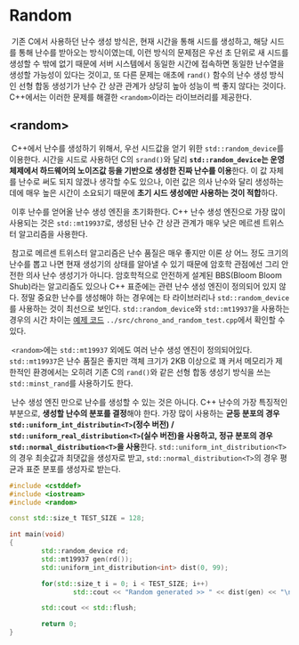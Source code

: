 # Random

&nbsp;기존 C에서 사용하던 난수 생성 방식은, 현재 시간을 통해 시드를 생성하고, 해당 시드를 통해 난수를 받아오는 방식이였는데, 이런 방식의 문제점은 우선 초 단위로 새 시드를 생성할 수 밖에 없기 때문에 서버 시스템에서 동일한 시간에 접속하면 동일한 난수열을 생성할 가능성이 있다는 것이고, 또 다른 문제는 애초에 `rand()` 함수의 난수 생성 방식인 선형 합동 생성기가 난수 간 상관 관계가 상당히 높아 성능이 썩 좋지 않다는 것이다. C++에서는 이러한 문제를 해결한 `<random>`이라는 라이브러리를 제공한다.


## &lt;random>

&nbsp;C++에서 난수를 생성하기 위해서, 우선 시드값을 얻기 위한 `std::random_device`를 이용한다. 시간을 시드로 사용하던 C의 `srand()`와 달리 **`std::random_device`는 운영체제에서 하드웨어의 노이즈값 등을 기반으로 생성한 진짜 난수를 이용**한다. 이 값 자체를 난수로 써도 되지 않겠나 생각할 수도 있으나, 이런 값은 의사 난수와 달리 생성하는데에 매우 높은 시간이 소요되기 때문에 **초기 시드 생성에만 사용하는 것이 적합**하다.


&nbsp;이후 난수를 얻어올 난수 생성 엔진을 초기화한다. C++ 난수 생성 엔진으로 가장 많이 사용되는 것은 `std::mt19937`로, 생성된 난수 간 상관 관계가 매우 낮은 메르센 트위스터 알고리즘을 사용한다.


&nbsp;참고로 메르센 트위스터 알고리즘은 난수 품질은 매우 좋지만 이론 상 어느 정도 크기의 난수를 뽑고 나면 현재 생성기의 상태를 알아낼 수 있기 때문에 암호학 관점에선 그리 안전한 의사 난수 생성기가 아니다. 암호학적으로 안전하게 설계된 BBS(Bloom Bloom Shub)라는 알고리즘도 있으나 C++ 표준에는 관련 난수 생성 엔진이 정의되어 있지 않다. 정말 중요한 난수를 생성해야 하는 경우에는 타 라이브러리나 `std::random_device`를 사용하는 것이 최선으로 보인다. `std::random_device`와 `std::mt19937`을 사용하는 경우의 시간 차이는 [예제 코드](../src/chrono_and_random_test.cpp) `../src/chrono_and_random_test.cpp`에서 확인할 수 있다.


&nbsp;`<random>`에는 `std::mt19937` 외에도 여러 난수 생성 엔진이 정의되어있다. `std::mt19937`은 난수 품질은 좋지만 객체 크기가 2KB 이상으로 꽤 커서 메모리가 제한적인 환경에서는 오히려 기존 C의 `rand()`와 같은 선형 합동 생성기 방식을 쓰는 `std::minst_rand`를 사용하기도 한다.


&nbsp;난수 생성 엔진 만으로 난수를 생성할 수 있는 것은 아니다. C++ 난수의 가장 특징적인 부분으로, **생성할 난수의 분포를 결정**해야 한다. 가장 많이 사용하는 **균등 분포의 경우 `std::uniform_int_distributin<T>`(정수 버전) / `std::uniform_real_distribution<T>`(실수 버전)을 사용하고, 정규 분포의 경우 `std::normal_distribution<T>`을 사용**한다. `std::uniform_int_distribution<T>`의 경우 최솟값과 최댓값을 생성자로 받고, `std::normal_distribution<T>`의 경우 평균과 표준 분포를 생성자로 받는다.


```C++
#include <cstddef>
#include <iostream>
#include <random>

const std::size_t TEST_SIZE = 128;

int main(void)
{
        std::random_device rd;
        std::mt19937 gen(rd());
        std::uniform_int_distribution<int> dist(0, 99);

        for(std::size_t i = 0; i < TEST_SIZE; i++)
                std::cout << "Random generated >> " << dist(gen) << "\n";

        std::cout << std::flush;

        return 0;
}
```
